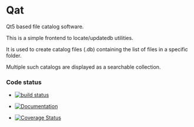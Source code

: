 Qat
===

Qt5 based file catalog software.

This is a simple frontend to locate/updatedb utilities.

It is used to create catalog files (.db) containing the list of files in a specific folder.

Multiple such catalogs are displayed as a searchable collection.



### Code status

* [![build status](https://secure.travis-ci.org/kcris/qat.png)](https://travis-ci.org/kcris/qat)

* [![Documentation](https://codedocs.xyz/kcris/qat.svg)](https://codedocs.xyz/kcris/qat/)

* [![Coverage Status](https://coveralls.io/repos/kcris/qat/badge.png?branch=master)](https://coveralls.io/r/kcris/qat)
